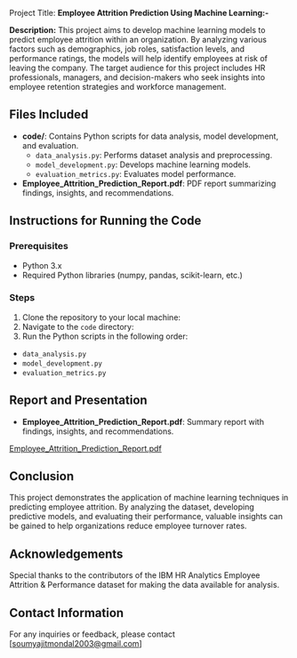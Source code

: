 Project Title:
**Employee Attrition Prediction Using Machine Learning:-**


**Description:**
This project aims to develop machine learning models to predict employee attrition within an organization. By analyzing various factors such as demographics, job roles, satisfaction levels, and performance ratings, the models will help identify employees at risk of leaving the company. The target audience for this project includes HR professionals, managers, and decision-makers who seek insights into employee retention strategies and workforce management.

## Files Included

- **code/**: Contains Python scripts for data analysis, model development, and evaluation.
  - `data_analysis.py`: Performs dataset analysis and preprocessing.
  - `model_development.py`: Develops machine learning models.
  - `evaluation_metrics.py`: Evaluates model performance.
- **Employee_Attrition_Prediction_Report.pdf**: PDF report summarizing findings, insights, and recommendations.

## Instructions for Running the Code

### Prerequisites
- Python 3.x
- Required Python libraries (numpy, pandas, scikit-learn, etc.)

### Steps
1. Clone the repository to your local machine:
2. Navigate to the `code` directory:
3. Run the Python scripts in the following order:
- `data_analysis.py`
- `model_development.py`
- `evaluation_metrics.py`

## Report and Presentation

- **Employee_Attrition_Prediction_Report.pdf**: Summary report with findings, insights, and recommendations.




[Employee_Attrition_Prediction_Report.pdf](https://github.com/SoumyajitMondal7/empattrition/files/15284154/Employee_Attrition_Prediction_Report.pdf)






## Conclusion

This project demonstrates the application of machine learning techniques in predicting employee attrition. By analyzing the dataset, developing predictive models, and evaluating their performance, valuable insights can be gained to help organizations reduce employee turnover rates.

## Acknowledgements

Special thanks to the contributors of the IBM HR Analytics Employee Attrition & Performance dataset for making the data available for analysis.


## Contact Information

For any inquiries or feedback, please contact [soumyajitmondal2003@gmail.com]
